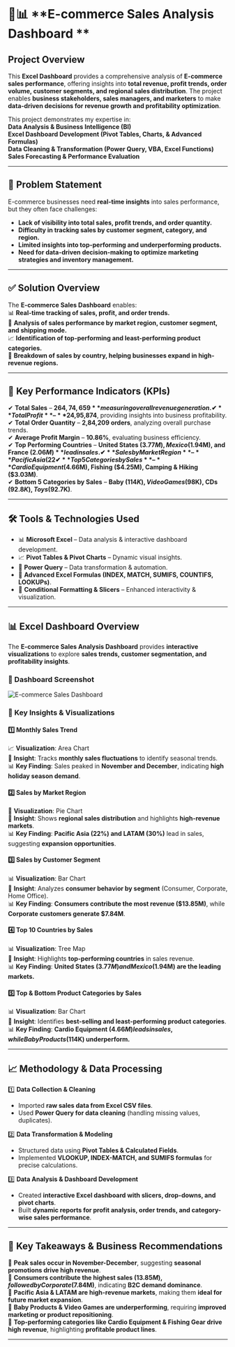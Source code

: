 # 🛒📊 **E-commerce Sales Analysis Dashboard **  

##  Project Overview  
This **Excel Dashboard** provides a comprehensive analysis of **E-commerce sales performance**, offering insights into **total revenue, profit trends, order volume, customer segments, and regional sales distribution**. The project enables **business stakeholders, sales managers, and marketers** to make **data-driven decisions for revenue growth and profitability optimization**.  

This project demonstrates my expertise in:  
 **Data Analysis & Business Intelligence (BI)**  
 **Excel Dashboard Development (Pivot Tables, Charts, & Advanced Formulas)**  
 **Data Cleaning & Transformation (Power Query, VBA, Excel Functions)**  
 **Sales Forecasting & Performance Evaluation**  

---

## 🚀 Problem Statement  
E-commerce businesses need **real-time insights** into sales performance, but they often face challenges:  
-  **Lack of visibility into total sales, profit trends, and order quantity.**  
-  **Difficulty in tracking sales by customer segment, category, and region.**  
-  **Limited insights into top-performing and underperforming products.**  
-  **Need for data-driven decision-making to optimize marketing strategies and inventory management.**  

---

## ✅ Solution Overview  
The **E-commerce Sales Dashboard** enables:  
📊 **Real-time tracking of sales, profit, and order trends.**  
📌 **Analysis of sales performance by market region, customer segment, and shipping mode.**  
📈 **Identification of top-performing and least-performing product categories.**  
📍 **Breakdown of sales by country, helping businesses expand in high-revenue regions.**  

---

## 🎯 Key Performance Indicators (KPIs)  

✔ **Total Sales** – **$264,74,659** measuring overall revenue generation.  
✔ **Total Profit** – **$24,95,874**, providing insights into business profitability.  
✔ **Total Order Quantity** – **2,84,209 orders**, analyzing overall purchase trends.  
✔ **Average Profit Margin** – **10.86%**, evaluating business efficiency.  
✔ **Top Performing Countries** – **United States ($3.77M), Mexico ($1.94M), and France ($2.06M)** lead in sales.  
✔ **Sales by Market Region** – **Pacific Asia (22%), LATAM (30%), Europe (24%)**, showing global sales distribution.  
✔ **Top 5 Categories by Sales** – **Cardio Equipment ($4.66M), Fishing ($4.25M), Camping & Hiking ($3.03M)**.  
✔ **Bottom 5 Categories by Sales** – **Baby ($114K), Video Games ($98K), CDs ($92.8K), Toys ($92.7K)**.  

---

## 🛠 Tools & Technologies Used  
- 📊 **Microsoft Excel** – Data analysis & interactive dashboard development.  
- 📈 **Pivot Tables & Pivot Charts** – Dynamic visual insights.  
- 📂 **Power Query** – Data transformation & automation.  
- 📌 **Advanced Excel Formulas (INDEX, MATCH, SUMIFS, COUNTIFS, LOOKUPs)**.  
- 🎯 **Conditional Formatting & Slicers** – Enhanced interactivity & visualization.  

---

## 📊 Excel Dashboard Overview  

The **E-commerce Sales Analysis Dashboard** provides **interactive visualizations** to explore **sales trends, customer segmentation, and profitability insights**.

### **📌 Dashboard Screenshot**  
![E-commerce Sales Dashboard](images/ecommerce_sales_dashboard.png)  

### **📌 Key Insights & Visualizations**  

#### **1️⃣ Monthly Sales Trend**  
📈 **Visualization**: Area Chart  
📌 **Insight**: Tracks **monthly sales fluctuations** to identify seasonal trends.  
📊 **Key Finding**: Sales peaked in **November and December**, indicating **high holiday season demand**.  

#### **2️⃣ Sales by Market Region**  
📍 **Visualization**: Pie Chart  
📌 **Insight**: Shows **regional sales distribution** and highlights **high-revenue markets**.  
📊 **Key Finding**: **Pacific Asia (22%) and LATAM (30%)** lead in sales, suggesting **expansion opportunities**.  

#### **3️⃣ Sales by Customer Segment**  
📊 **Visualization**: Bar Chart  
📌 **Insight**: Analyzes **consumer behavior by segment** (Consumer, Corporate, Home Office).  
📊 **Key Finding**: **Consumers contribute the most revenue ($13.85M)**, while **Corporate customers generate $7.84M**.  

#### **4️⃣ Top 10 Countries by Sales**  
📊 **Visualization**: Tree Map  
📌 **Insight**: Highlights **top-performing countries** in sales revenue.  
📊 **Key Finding**: **United States ($3.77M) and Mexico ($1.94M) are the leading markets.**  

#### **5️⃣ Top & Bottom Product Categories by Sales**  
📊 **Visualization**: Bar Chart  
📌 **Insight**: Identifies **best-selling and least-performing product categories**.  
📊 **Key Finding**: **Cardio Equipment ($4.66M) leads in sales, while Baby Products ($114K) underperform.**  

---

## 📈 Methodology & Data Processing  

1️⃣ **Data Collection & Cleaning**  
   - Imported **raw sales data from Excel CSV files**.  
   - Used **Power Query for data cleaning** (handling missing values, duplicates).  

2️⃣ **Data Transformation & Modeling**  
   - Structured data using **Pivot Tables & Calculated Fields**.  
   - Implemented **VLOOKUP, INDEX-MATCH, and SUMIFS formulas** for precise calculations.  

3️⃣ **Data Analysis & Dashboard Development**  
   - Created **interactive Excel dashboard with slicers, drop-downs, and pivot charts**.  
   - Built **dynamic reports for profit analysis, order trends, and category-wise sales performance**.  

---

## 📌 Key Takeaways & Business Recommendations  

📌 **Peak sales occur in November-December**, suggesting **seasonal promotions drive high revenue**.  
📌 **Consumers contribute the highest sales ($13.85M), followed by Corporate ($7.84M)**, indicating **B2C demand dominance**.  
📌 **Pacific Asia & LATAM are high-revenue markets**, making them **ideal for future market expansion**.  
📌 **Baby Products & Video Games are underperforming**, requiring **improved marketing or product repositioning**.  
📌 **Top-performing categories like Cardio Equipment & Fishing Gear drive high revenue**, highlighting **profitable product lines**.  

---

